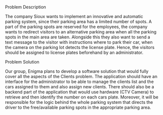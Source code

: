 Problem Description

The company Sioux wants to implement an innovative and automatic parking system, since their parking area has a limited number of spots. A part of the parking spots are reserved for the employees, the company wants to redirect visitors to an alternative parking area when all the parking spots in the main area are taken. Alongside this they also want to send a text message to the visitor with instructions where to park their car, when the camera on the parking lot detects the license plate. Hence, the visitors should be assigned to license plates beforehand by an administrator.

Problem Solution

Our group, Enigma plans to develop a software solution that would fully cover all the aspects of the Clients problem. The application should have an interface for the administrator to be able to manage the clients list and the cars assigned to them and also assign new clients.
There should also be a backend part of the application that would use hardware (CTV Camera) to retrieve and then identify the number on each cars plate. Moreover, it will be responsible for the logic behind the whole parking system that directs the driver to the free/available parking spots in the appropriate parking area.
